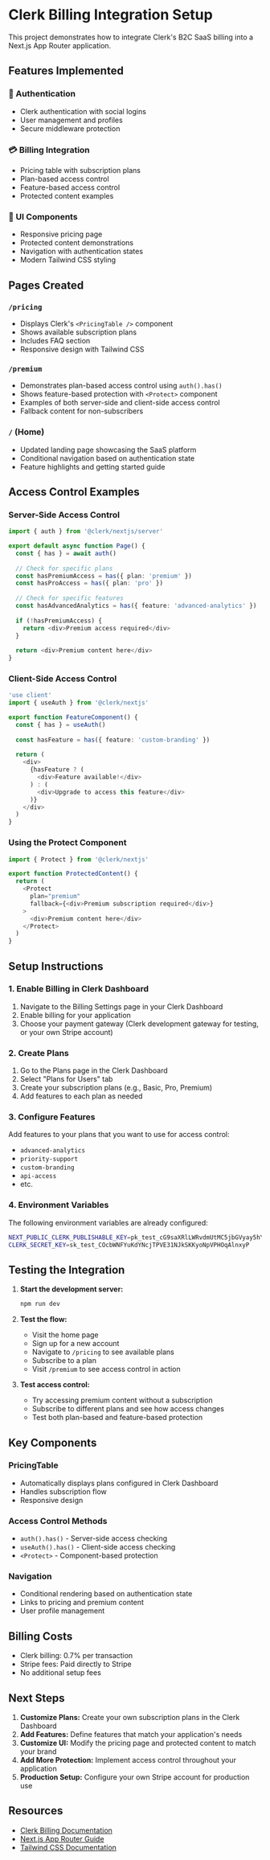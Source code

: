 # Clerk Billing Integration Setup

This project demonstrates how to integrate Clerk's B2C SaaS billing into a Next.js App Router application.

## Features Implemented

### 🔐 Authentication
- Clerk authentication with social logins
- User management and profiles
- Secure middleware protection

### 💳 Billing Integration
- Pricing table with subscription plans
- Plan-based access control
- Feature-based access control
- Protected content examples

### 🎨 UI Components
- Responsive pricing page
- Protected content demonstrations
- Navigation with authentication states
- Modern Tailwind CSS styling

## Pages Created

### `/pricing`
- Displays Clerk's `<PricingTable />` component
- Shows available subscription plans
- Includes FAQ section
- Responsive design with Tailwind CSS

### `/premium`
- Demonstrates plan-based access control using `auth().has()`
- Shows feature-based protection with `<Protect>` component
- Examples of both server-side and client-side access control
- Fallback content for non-subscribers

### `/` (Home)
- Updated landing page showcasing the SaaS platform
- Conditional navigation based on authentication state
- Feature highlights and getting started guide

## Access Control Examples

### Server-Side Access Control
```typescript
import { auth } from '@clerk/nextjs/server'

export default async function Page() {
  const { has } = await auth()
  
  // Check for specific plans
  const hasPremiumAccess = has({ plan: 'premium' })
  const hasProAccess = has({ plan: 'pro' })
  
  // Check for specific features
  const hasAdvancedAnalytics = has({ feature: 'advanced-analytics' })
  
  if (!hasPremiumAccess) {
    return <div>Premium access required</div>
  }
  
  return <div>Premium content here</div>
}
```

### Client-Side Access Control
```typescript
'use client'
import { useAuth } from '@clerk/nextjs'

export function FeatureComponent() {
  const { has } = useAuth()
  
  const hasFeature = has({ feature: 'custom-branding' })
  
  return (
    <div>
      {hasFeature ? (
        <div>Feature available!</div>
      ) : (
        <div>Upgrade to access this feature</div>
      )}
    </div>
  )
}
```

### Using the Protect Component
```typescript
import { Protect } from '@clerk/nextjs'

export function ProtectedContent() {
  return (
    <Protect
      plan="premium"
      fallback={<div>Premium subscription required</div>}
    >
      <div>Premium content here</div>
    </Protect>
  )
}
```

## Setup Instructions

### 1. Enable Billing in Clerk Dashboard
1. Navigate to the Billing Settings page in your Clerk Dashboard
2. Enable billing for your application
3. Choose your payment gateway (Clerk development gateway for testing, or your own Stripe account)

### 2. Create Plans
1. Go to the Plans page in the Clerk Dashboard
2. Select "Plans for Users" tab
3. Create your subscription plans (e.g., Basic, Pro, Premium)
4. Add features to each plan as needed

### 3. Configure Features
Add features to your plans that you want to use for access control:
- `advanced-analytics`
- `priority-support`
- `custom-branding`
- `api-access`
- etc.

### 4. Environment Variables
The following environment variables are already configured:
```bash
NEXT_PUBLIC_CLERK_PUBLISHABLE_KEY=pk_test_cG9saXRlLWRvdmUtMC5jbGVyay5hY2NvdW50cy5kZXYk
CLERK_SECRET_KEY=sk_test_COcbWNFYuKdYNcjTPVE31NJkSKKyoNpVPHOqAlnxyP
```

## Testing the Integration

1. **Start the development server:**
   ```bash
   npm run dev
   ```

2. **Test the flow:**
   - Visit the home page
   - Sign up for a new account
   - Navigate to `/pricing` to see available plans
   - Subscribe to a plan
   - Visit `/premium` to see access control in action

3. **Test access control:**
   - Try accessing premium content without a subscription
   - Subscribe to different plans and see how access changes
   - Test both plan-based and feature-based protection

## Key Components

### PricingTable
- Automatically displays plans configured in Clerk Dashboard
- Handles subscription flow
- Responsive design

### Access Control Methods
- `auth().has()` - Server-side access checking
- `useAuth().has()` - Client-side access checking
- `<Protect>` - Component-based protection

### Navigation
- Conditional rendering based on authentication state
- Links to pricing and premium content
- User profile management

## Billing Costs
- Clerk billing: 0.7% per transaction
- Stripe fees: Paid directly to Stripe
- No additional setup fees

## Next Steps

1. **Customize Plans:** Create your own subscription plans in the Clerk Dashboard
2. **Add Features:** Define features that match your application's needs
3. **Customize UI:** Modify the pricing page and protected content to match your brand
4. **Add More Protection:** Implement access control throughout your application
5. **Production Setup:** Configure your own Stripe account for production use

## Resources

- [Clerk Billing Documentation](https://clerk.com/docs/billing)
- [Next.js App Router Guide](https://nextjs.org/docs/app)
- [Tailwind CSS Documentation](https://tailwindcss.com/docs)
